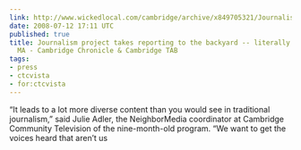 ```yaml
---
link: http://www.wickedlocal.com/cambridge/archive/x849705321/Journalism-project-takes-reporting-to-the-backyard-literally
date: 2008-07-12 17:11 UTC
published: true
title: Journalism project takes reporting to the backyard -- literally - Cambridge,
  MA - Cambridge Chronicle & Cambridge TAB
tags:
- press
- ctcvista
- for:ctcvista
---
```


“It leads to a lot more diverse content than you would see in traditional journalism,” said Julie Adler, the NeighborMedia coordinator at Cambridge Community Television of the nine-month-old program. “We want to get the voices heard that aren’t us
